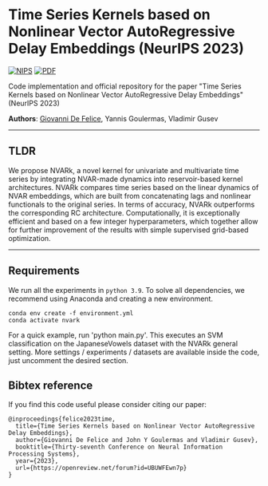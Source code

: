 # Time Series Kernels based on Nonlinear Vector AutoRegressive Delay Embeddings (NeurIPS 2023)

[![NIPS](https://img.shields.io/badge/NIPS-2023-blue.svg?style=flat-square)](https://proceedings.neurips.cc/paper_files/paper/2023/hash/754612bde73a8b65ad8743f1f6d8ddf6-Abstract-Conference.html)
[![PDF](https://img.shields.io/badge/%E2%87%A9-PDF-orange.svg?style=flat-square)](https://openreview.net/forum?id=UBUWFEwn7p)

Code implementation and official repository for the paper "Time Series Kernels based on Nonlinear Vector AutoRegressive Delay Embeddings" (NeurIPS 2023)

**Authors**: [Giovanni De Felice](mailto:gdefe@liverpool.ac.uk), Yannis Goulermas, Vladimir Gusev

---

## TLDR

We propose NVARk, a novel kernel for univariate and multivariate time series by integrating NVAR-made dynamics into reservoir-based kernel architectures.
NVARk compares time series based on the linear dynamics of NVAR embeddings, which are built from concatenating lags and nonlinear functionals to the original series.
In terms of accuracy, NVARk outperforms the corresponding RC architecture.
Computationally, it is exceptionally efficient and based on a few integer hyperparameters, which together allow for further improvement of the results with simple supervised grid-based optimization.

---

## Requirements

We run all the experiments in `python 3.9`. To solve all dependencies, we recommend using Anaconda and creating a new environment.

```
conda env create -f environment.yml
conda activate nvark
```

For a quick example, run 'python main.py'. This executes an SVM classification on the JapaneseVowels dataset with the NVARk general setting.
More settings / experiments / datasets are available inside the code, just uncomment the desired section.

## Bibtex reference

If you find this code useful please consider citing our paper:

```
@inproceedings{felice2023time,
  title={Time Series Kernels based on Nonlinear Vector AutoRegressive Delay Embeddings},
  author={Giovanni De Felice and John Y Goulermas and Vladimir Gusev},
  booktitle={Thirty-seventh Conference on Neural Information Processing Systems},
  year={2023},
  url={https://openreview.net/forum?id=UBUWFEwn7p}
}
```
